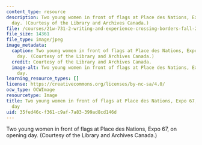 ```yaml
---
content_type: resource
description: Two young women in front of flags at Place des Nations, Expo 67, on opening
  day. (Courtesy of the Library and Archives Canada.)
file: /courses/21w-731-2-writing-and-experience-crossing-borders-fall-2010/35fed46cf361c9af7a83399ad8cd146d_21w-731-2f10-th.jpg
file_size: 14361
file_type: image/jpeg
image_metadata:
  caption: Two young women in front of flags at Place des Nations, Expo 67, on opening
    day. (Courtesy of the Library and Archives Canada.)
  credit: Courtesy of the Library and Archives Canada.
  image-alt: Two young women in front of flags at Place des Nations, Expo 67, on opening
    day.
learning_resource_types: []
license: https://creativecommons.org/licenses/by-nc-sa/4.0/
ocw_type: OCWImage
resourcetype: Image
title: Two young women in front of flags at Place des Nations, Expo 67, on opening
  day
uid: 35fed46c-f361-c9af-7a83-399ad8cd146d
---
```

Two young women in front of flags at Place des Nations, Expo 67, on opening day. (Courtesy of the Library and Archives Canada.)